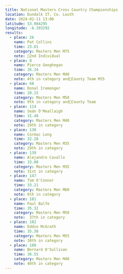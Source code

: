 ```yaml
---
title: National Masters Cross Country Championships
location: Dundalk IT, Co. Louth
date: 2024-02-11 13:00
latitude: 53.984295
longitude: -6.393292
results:
  - place: 26
    name: Pat Collins
    time: 23.01
    category: Masters Men M75
    note: 🥈2nd Individual 
  - place: 8
    name: Pierce Geoghegan
    time: 26.34
    category: Masters Men M40
    note: 4th in category and🥇County Team M35
  - place: 68
    name: Donal Iremonger
    time: 28.15
    category: Masters Men M50
    note: 9th in category and🥇County Team
  - place: 114
    name: Seán Ó'Meallaigh
    time: 31.48
    category: Masters Men M40
    note: 29th in category
  - place: 130
    name: Cormac Long 
    time: 32.28
    category: Masters Men M35
    note: 29th in category
  - place: 139
    name: Alejandro Cavallo
    time: 33.00
    category: Masters Men M35
    note: 31st in category
  - place: 147
    name: Tom O'Connor
    time: 33.21
    category: Masters Men M60
    note: 6th in category
  - place: 181
    name: Paul Balfe
    time: 35.32
    category: Masters Men M50
    note:  37th in category
  - place: 182
    name: Eddie McGrath
    time: 35.38
    category: Masters Men M55
    note: 30th in category
  - place: 188
    name: Bernard O'Sullivan
    time: 36.55
    category: Masters Men M40
    note: 40th in category
---
```

